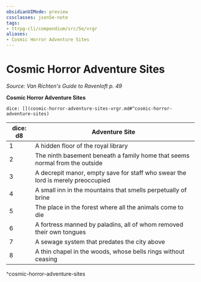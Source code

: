```yaml
---
obsidianUIMode: preview
cssclasses: json5e-note
tags:
- ttrpg-cli/compendium/src/5e/vrgr
aliases:
- Cosmic Horror Adventure Sites
---
```

# Cosmic Horror Adventure Sites
*Source: Van Richten's Guide to Ravenloft p. 49* 

**Cosmic Horror Adventure Sites**

`dice: [](cosmic-horror-adventure-sites-vrgr.md#^cosmic-horror-adventure-sites)`

| dice: d8 | Adventure Site |
|----------|----------------|
| 1 | A hidden floor of the royal library |
| 2 | The ninth basement beneath a family home that seems normal from the outside |
| 3 | A decrepit manor, empty save for staff who swear the lord is merely preoccupied |
| 4 | A small inn in the mountains that smells perpetually of brine |
| 5 | The place in the forest where all the animals come to die |
| 6 | A fortress manned by paladins, all of whom removed their own tongues |
| 7 | A sewage system that predates the city above |
| 8 | A thin chapel in the woods, whose bells rings without ceasing |
^cosmic-horror-adventure-sites
